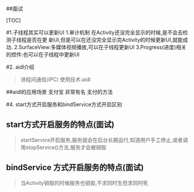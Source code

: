 ##面试

[TOC]

#1.子线程其实可以更新UI
		1.审计机制  在Activity还没完全显示的时候,是不会去检测子线程是否在更
		新UI,但是可以在还没完全显示完Activity的时候更新UI,就能成功.
		2.SurfaceView:多媒体视频播放,可以在子线程更新UI
		3.Progress(进度)相关的控件:也可以在子线程中更新UI

#2. aidl介绍
>进程间通信(IPC)  使用技术:aidl

##aidl的应用场景
支付宝   非常有名    支付的方法

#4. start方式开启服务和bindService方式开启区别

## start方式开启服务的特点(面试)

>startService开启服务,服务就会在后台长期运行,知道用户手工停止,或者调用stopService()方法,服务才会被销毁

## bindService   方式开启服务的特点(面试)

>当Activity销毁的时候服务也销毁,不求同时生但求同时死

